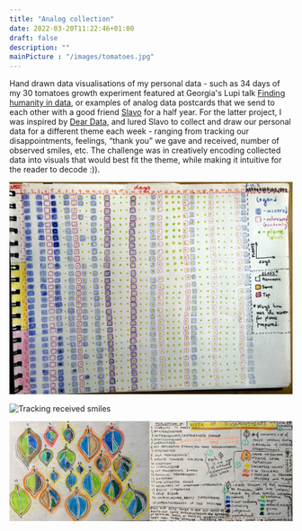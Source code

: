 ```yaml
---
title: "Analog collection"
date: 2022-03-20T11:22:46+01:00
draft: false
description: ""
mainPicture : "/images/tomatoes.jpg"
---
```



Hand drawn data visualisations of my personal data - such as 34 days of my 30 tomatoes growth experiment featured at Georgia's Lupi talk [Finding humanity in data](https://www.youtube.com/watch?v=IYRhCZ0vvFQ&ab_channel=99U), or examples of analog data postcards that we send to each other with a good friend [Slavo](https://www.instagram.com/baca_design/) for a half year. For the latter project, I was inspired by [Dear Data](http://www.dear-data.com/theproject), and lured Slavo to collect and draw our personal data for a different theme each week - ranging from tracking our disappointments, feelings, “thank you” we gave and received, number of observed smiles, etc. The challenge was in creatively encoding collected data into visuals that would best fit the theme, while making it intuitive for the reader to decode :)).

![Tracking care and growth of tomatoes](/images/tomatoes.jpg "comparing growth of 3 groups of tomatoes with different water source")

![Tracking received smiles](/images/smiles.png "my received smiles in a week")

![Tracking perceived dissapointments](/images/dissapointments.png "my perceived dissapointments and their theme over 7 days")

